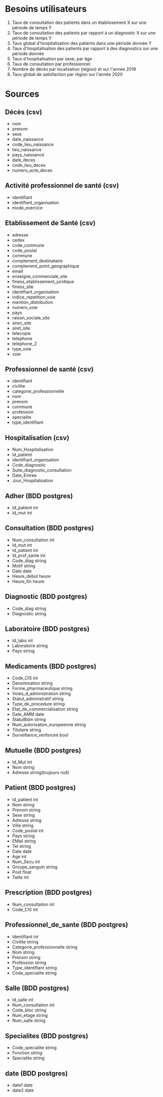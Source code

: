 # Besoins utilisateurs

1. Taux de consultation des patients dans un établissement X sur une période de temps Y
2. Taux de consultation des patients par rapport à un diagnostic X sur une période de temps Y
3. Taux global d'hospitalisation des patients dans une période donnée Y
4. Taux d'hospitalisation des patients par rapport à des diagnostics sur une période donnée
5. Taux d'hospitalisation par sexe, par âge
6. Taux de consultation par professionnel
7. Nombre de décès par localisation (région) et sur l'année 2019
8. Taux global de satisfaction par région sur l'année 2020

# Sources

## Décès (csv)

- nom
- prenom
- sexe
- date_naissance
- code_lieu_naissance
- lieu_naissance
- pays_naissance
- date_deces
- code_lieu_deces
- numero_acte_deces

## Activité professionnel de santé (csv)

- identifiant
- identifiant_organisation
- mode_exercice

## Etablissement de Santé (csv)

- adresse
- cedex
- code_commune
- code_postal
- commune
- complement_destinataire
- complement_point_geographique
- email
- enseigne_commerciale_site
- finess_etablissement_juridique
- finess_site
- identifiant_organisation
- indice_repetition_voie
- mention_distribution
- numero_voie
- pays
- raison_sociale_site
- siren_site
- siret_site
- telecopie
- telephone
- telephone_2
- type_voie
- voie

## Professionnel de santé (csv)

- identifiant
- civilite
- categorie_professionnelle
- nom
- prenom
- commune
- profession
- specialite
- type_identifiant

## Hospitalisation (csv)

- Num_Hospitalisation
- Id_patient
- identifiant_organisation
- Code_diagnostic
- Suite_diagnostic_consultation
- Date_Entree
- Jour_Hospitalisation

## Adher (BDD postgres)

- Id_patient int
- Id_mut int

## Consultation (BDD postgres)

- Num_consultation int
- Id_mut int
- Id_patient int
- Id_prof_sante int
- Code_diag string
- Motif string
- Date date
- Heure_debut heure
- Heure_fin heure

## Diagnostic (BDD postgres)

- Code_diag string
- Diagnostic string

## Laboratoire (BDD postgres)

- Id_labo int
- Laboratoire string
- Pays string

## Medicaments (BDD postgres)

- Code_CIS int
- Denomination string
- Forme_pharmaceutique string
- Voies_d_administration string
- Statut_administratif string
- Type_de_procedure string
- Etat_de_commercialisation string
- Date_AMM date
- StatutBdm string
- Num_autorisation_europeenne string
- Titulaire string
- Surveillance_renforcee bool

## Mutuelle (BDD postgres)

- Id_Mut int
- Nom string
- Adresse string(toujours null)

## Patient (BDD postgres)

- Id_patient int
- Nom string
- Prenom string
- Sexe string
- Adresse string
- Ville string
- Code_postal int
- Pays string
- EMail string
- Tel string
- Date date
- Age int
- Num_Secu int
- Groupe_sanguin string
- Poid float
- Taille int

## Prescription (BDD postgres)

- Num_consultation int
- Code_CIS int

## Professionnel_de_sante (BDD postgres)

- Identifiant int
- Civilite string
- Categorie_professionnelle string
- Nom string
- Prenom string
- Profession string
- Type_identifiant string
- Code_specialite string

## Salle (BDD postgres)

- Id_salle int
- Num_consultation int
- Code_bloc string
- Num_etage string
- Num_salle string

## Specialites (BDD postgres)

- Code_specialite string
- Fonction string
- Specialite string

## date (BDD postgres)

- date1 date
- date2 date